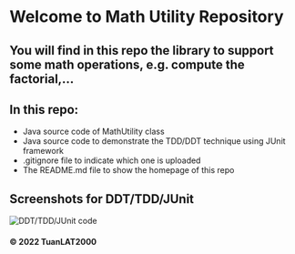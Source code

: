 # Welcome to Math Utility Repository 
## You will find in this repo the library to support some math operations, e.g. compute the factorial,...

## In this repo: 
* Java source code of MathUtility class
* Java source code to demonstrate the TDD/DDT technique using JUnit framework
* .gitignore file to indicate which one is uploaded
* The README.md file to show the homepage of this repo


## Screenshots for DDT/TDD/JUnit
![DDT/TDD/JUnit code](https://github.com/TuanLAT2000/math-util/tree/main/Screenshots)

#### © 2022 TuanLAT2000